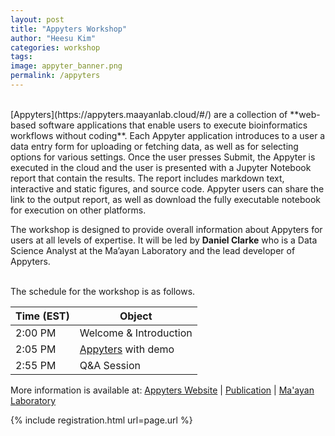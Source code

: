 ```yaml
---
layout: post
title: "Appyters Workshop"
author: "Heesu Kim"
categories: workshop
tags: 
image: appyter_banner.png
permalink: /appyters
---
```

<br>
[Appyters](https://appyters.maayanlab.cloud/#/) are a collection of **web-based software applications that enable users to execute bioinformatics workflows without coding**. Each Appyter application introduces to a user a data entry form for uploading or fetching data, as well as for selecting options for various settings. Once the user presses Submit, the Appyter is executed in the cloud and the user is presented with a Jupyter Notebook report that contain the results. The report includes markdown text, interactive and static figures, and source code. Appyter users can share the link to the output report, as well as download the fully executable notebook for execution on other platforms.

The workshop is designed to provide overall information about Appyters for users at all levels of expertise. It will be led by **Daniel Clarke** who is a Data Science Analyst at the Ma’ayan Laboratory and the lead developer of Appyters.


<br>The schedule for the workshop is as follows. <br>

Time (EST) | Object  
----- | ------------------
2:00 PM  | Welcome & Introduction
2:05 PM  | [Appyters](https://appyters.maayanlab.cloud/#/) with demo
2:55 PM  | Q&A Session


More information is available at: [Appyters Website](https://appyters.maayanlab.cloud/#/) | [Publication](https://pubmed.ncbi.nlm.nih.gov/33748796/) | [Ma'ayan Laboratory](https://labs.icahn.mssm.edu/maayanlab/)

{% include registration.html url=page.url %}

